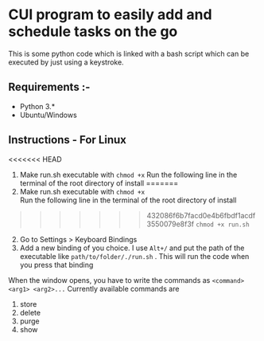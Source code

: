 # CUI program to easily add and schedule tasks on the go

This is some python code which is linked with a bash script which can be executed by just using a keystroke.

## **Requirements** :-
- Python 3.\*
- Ubuntu/Windows

## Instructions - For Linux

<<<<<<< HEAD
1. Make run.sh executable with `chmod +x`
Run the following line in the terminal of the root directory of install
=======
1. Make run.sh executable with `chmod +x`<br>
Run the following line in the terminal of the root directory of install <br>
>>>>>>> 432086f6b7facd0e4b6fbdf1acdf3550079e8f3f
`chmod +x run.sh`
2. Go to Settings > Keyboard Bindings
3. Add a new binding of you choice. I use `Alt+/` and put the path of the executable like `path/to/folder/./run.sh` . This will run the code when you press that binding

When the window opens, you have to write the commands as `<command> <arg1> <arg2>...`
Currently available commands are 

1. store
2. delete
3. purge
4. show
